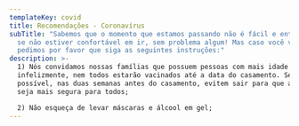 ```yaml
---
templateKey: covid
title: Recomendações - Coronavírus
subTitle: "Sabemos que o momento que estamos passando não é fácil e entendemos
  se não estiver confortável em ir, sem problema algum! Mas caso você vá,
  pedimos por favor que siga as seguintes instruções:"
description: >-
  1) Nós convidamos nossas famílias que possuem pessoas com mais idade e,
  infelizmente, nem todos estarão vacinados até a data do casamento. Se
  possível, nas duas semanas antes do casamento, evitem sair para que a festa
  seja mais segura para todos;

  2) Não esqueça de levar máscaras e álcool em gel;
---
```

